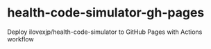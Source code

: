 # health-code-simulator-gh-pages
Deploy ilovexjp/health-code-simulator to GitHub Pages with Actions workflow
